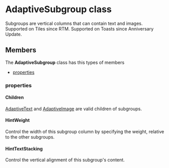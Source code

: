 
# AdaptiveSubgroup class

Subgroups are vertical columns that can contain text and images. Supported on Tiles since RTM. Supported on Toasts since Anniversary Update.

## Members

The **AdaptiveSubgroup** class has this types of members

* [properties](#properties)

### properties

#### Children

[AdaptiveText](Microsoft_Toolkit_Uwp_Notifications_AdaptiveText.md) and [AdaptiveImage](Microsoft_Toolkit_Uwp_Notifications_AdaptiveImage.md) are valid children of subgroups.

#### HintWeight

Control the width of this subgroup column by specifying the weight, relative to the other subgroups.

#### HintTextStacking

Control the vertical alignment of this subgroup's content.
